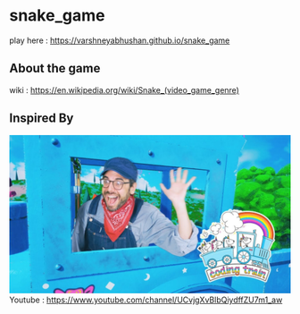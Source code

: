# snake_game
play here : https://varshneyabhushan.github.io/snake_game
## About the game
wiki : https://en.wikipedia.org/wiki/Snake_(video_game_genre)
## Inspired By
![alt](/src/codingtrain.jpg "coding train")
Youtube : https://www.youtube.com/channel/UCvjgXvBlbQiydffZU7m1_aw